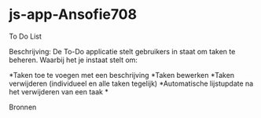 # js-app-Ansofie708

To Do List

Beschrijving:
De To-Do applicatie stelt gebruikers in staat om taken te beheren. Waarbij het je instaat stelt om:

*Taken toe te voegen met een beschrijving
*Taken bewerken
*Taken verwijderen (individueel en alle taken tegelijk)
*Automatische lijstupdate na het verwijderen van een taak
*


Bronnen
